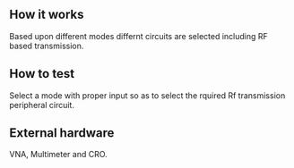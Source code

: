 <!---

This file is used to generate your project datasheet. Please fill in the information below and delete any unused
sections.

You can also include images in this folder and reference them in the markdown. Each image must be less than
512 kb in size, and the combined size of all images must be less than 1 MB.
-->

## How it works

Based upon different modes differnt circuits are selected including RF based transmission.

## How to test

Select a mode with proper input so as to select the rquired Rf transmission peripheral circuit.

## External hardware

VNA, Multimeter and CRO.
